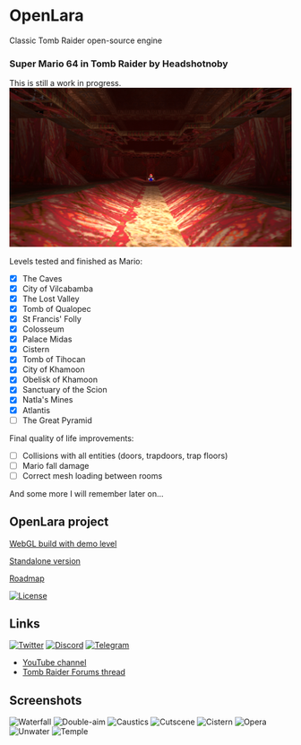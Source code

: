 # OpenLara
Classic Tomb Raider open-source engine

### Super Mario 64 in Tomb Raider by Headshotnoby
This is still a work in progress.
![Mario in Tomb Raider](screenshot.png)

Levels tested and finished as Mario:
- [x] The Caves
- [x] City of Vilcabamba
- [x] The Lost Valley
- [x] Tomb of Qualopec
- [x] St Francis' Folly
- [x] Colosseum
- [x] Palace Midas
- [x] Cistern
- [x] Tomb of Tihocan
- [x] City of Khamoon
- [x] Obelisk of Khamoon
- [x] Sanctuary of the Scion
- [x] Natla's Mines
- [x] Atlantis
- [ ] The Great Pyramid

Final quality of life improvements:
- [ ] Collisions with all entities (doors, trapdoors, trap floors)
- [ ] Mario fall damage
- [ ] Correct mesh loading between rooms

And some more I will remember later on...


## OpenLara project
[WebGL build with demo level](http://xproger.info/projects/OpenLara/)

[Standalone version](https://github.com/XProger/OpenLara/releases/tag/latest)

[Roadmap](https://github.com/XProger/OpenLara/issues/353)

[![License](https://img.shields.io/badge/License-BSD%202--Clause-orange.svg)](https://opensource.org/licenses/BSD-2-Clause)  

## Links
[![Twitter](https://badgen.net/badge/icon/twitter?icon=twitter&label)](https://twitter.com/XProger_san)
[![Discord](https://badgen.net/badge/icon/discord?icon=discord&label)](https://discord.gg/EF8JaQB)
[![Telegram](https://badgen.net/badge/icon/telegram?icon=telegram&label)](https://t.me/openlara)
* [YouTube channel](https://www.youtube.com/c/TimurGagiev)
* [Tomb Raider Forums thread](http://www.tombraiderforums.com/showthread.php?t=216618)

## Screenshots
![Waterfall](http://xproger.info/projects/OpenLara/shots/waterfall.jpg)
![Double-aim](http://xproger.info/projects/OpenLara/shots/multi-aim.jpg)
![Caustics](http://xproger.info/projects/OpenLara/shots/caustics.jpg)
![Cutscene](http://xproger.info/projects/OpenLara/shots/cut1.jpg)
![Cistern](http://xproger.info/projects/OpenLara/shots/flipmap.jpg)
![Opera](http://xproger.info/projects/OpenLara/shots/tr2_opera.jpg)
![Unwater](http://xproger.info/projects/OpenLara/shots/tr2_unwater1.jpg)
![Temple](http://xproger.info/projects/OpenLara/shots/tr3_temple.jpg)
